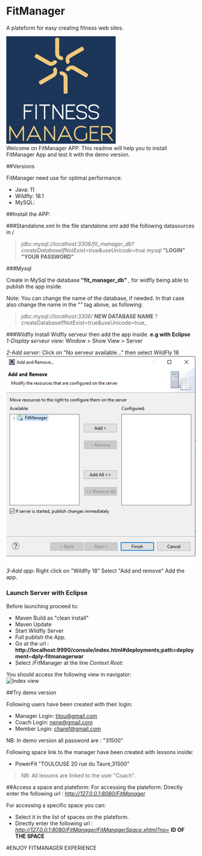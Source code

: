 # FitManager
A plateform for easy creating fitness web sites. 

![Logo Fit manager](./src/main/webapp/resources/images/plateform/LogoBis.png)<br/>
Welcome on FitManager APP.
This readme will help you to install FitManager App and test it with the demo version.

##Versions

FitManager need use for optimal performance:
+ Java:  11
+ Wildfly: 18.1 
+ MySQL:


##Install the APP:

###Standalone.xml
In the file standalone.xml add the following datasources in <datasources>/

>_<datasource jndi-name="java:jboss/datasources/mysql-datasource" pool-name="MySQLDSPool" enabled="true" use-java-context="true" statistics-enabled="${wildfly.datasources.statistics-enabled:${wildfly.statistics-enabled:false}}">_
    _<connection-url>jdbc:mysql://localhost:3306/fit_manager_db?createDatabaseIfNotExist=true&amp;useUnicode=true</connection-url>_
>    _<driver>mysql</driver>_
>    _<security>_
>        _<user-name>_ __"LOGIN"__ _</user-name>_
>        _<password>_ __"YOUR__ __PASSWORD"__  _</password>_
>    _</security>_
>_</datasource>_

###Mysql

Create in MySql the database __"fit_manager_db"__ , for widfly being able to publish the app inside. 

Note: You can change the name of the database, if needed. 
In that case also change the name in the _"<datasource>"_ tag above, as following:
> _<connection-url>jdbc:mysql://localhost:3306/_ __NEW DATABASE NAME__ ?createDatabaseIfNotExist=true&amp;useUnicode=true</connection-url>_


###Wildfly
Install Widfly serveur then add the app inside.
__e.g with Eclipse__
 _1-Display serveur view:_
 Window > Show View > Server
 
 _2-Add server:_
 Click on "No serveur available..." then select WildFly 18
 <br/>
 ![Index view](./src/main/webapp/resources/images/readme/addapp0.png)
 <br/>
 _3-Add app:_
 Right click on "Wildfly 18"
 Select "Add and remove"
 Add the app.


### Launch Server with Eclipse
Before launching proceed to:
* Maven Build as "clean install"
* Maven Update
* Start Wildfly Server
* Full publish the App.
* Go at the url : **http://localhost:9990/console/index.html#deployments;path=deployment~dply-fitmanagerwar**
* Select /FitManager at the line _Context Root:_

You should access the following view in navigator:
<br/>
![Index view](./src/main/webapp/resources/images/readme/index.png)
<br/>

##Try demo version

Following users have been created with their login:
* Manager   Login: titou@gmail.com
* Coach     Login: nene@gmail.com
* Member    Login: charef@gmail.com

NB: In demo version all password are : "31500"

Following space link to the manager have been created with lessons inside:
+ PowerFit  "TOULOUSE 20 rue du Taure,31500"

>NB: All lessons are linked to the user "Coach".

##Access a space and plateform:
For accessing the plateform:
Directly enter the following url : _http://127.0.0.1:8080/FitManager_

For accessing a specific space you can:
+ Select it in the list of spaces on the plateform.
+ Directly enter the following url : _http://127.0.0.1:8080/FitManager/FitManagerSpace.xhtml?no=_ __ID OF THE SPACE__

#ENJOY FITMANAGER EXPERIENCE



